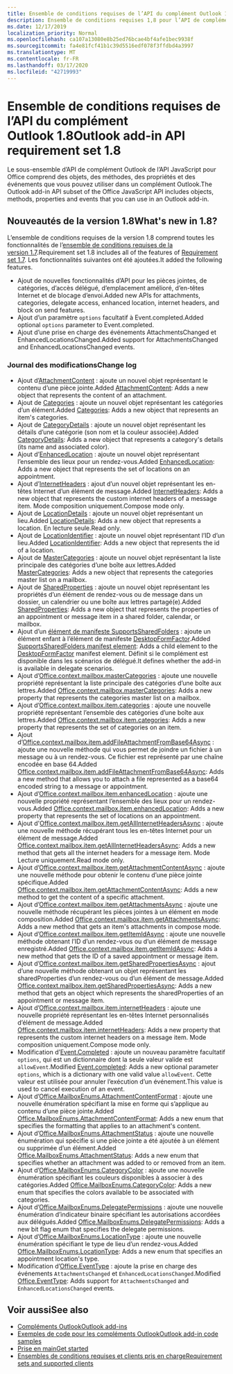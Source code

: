 ```yaml
---
title: Ensemble de conditions requises de l’API du complément Outlook 1.8
description: Ensemble de conditions requises 1,8 pour l’API de complément Outlook
ms.date: 12/17/2019
localization_priority: Normal
ms.openlocfilehash: ca107a13080e8b25ed76bcae4bf4afe1bec9938f
ms.sourcegitcommit: fa4e81fcf41b1c39d5516edf078f3ffdbd4a3997
ms.translationtype: MT
ms.contentlocale: fr-FR
ms.lasthandoff: 03/17/2020
ms.locfileid: "42719993"
---
```

# <a name="outlook-add-in-api-requirement-set-18"></a><span data-ttu-id="0f274-103">Ensemble de conditions requises de l’API du complément Outlook 1.8</span><span class="sxs-lookup"><span data-stu-id="0f274-103">Outlook add-in API requirement set 1.8</span></span>

<span data-ttu-id="0f274-104">Le sous-ensemble d’API de complément Outlook de l’API JavaScript pour Office comprend des objets, des méthodes, des propriétés et des événements que vous pouvez utiliser dans un complément Outlook.</span><span class="sxs-lookup"><span data-stu-id="0f274-104">The Outlook add-in API subset of the Office JavaScript API includes objects, methods, properties and events that you can use in an Outlook add-in.</span></span>

## <a name="whats-new-in-18"></a><span data-ttu-id="0f274-105">Nouveautés de la version 1.8</span><span class="sxs-lookup"><span data-stu-id="0f274-105">What's new in 1.8?</span></span>

<span data-ttu-id="0f274-106">L’ensemble de conditions requises de la version 1.8 comprend toutes les fonctionnalités de l’[ensemble de conditions requises de la version 1.7](../requirement-set-1.7/outlook-requirement-set-1.7.md).</span><span class="sxs-lookup"><span data-stu-id="0f274-106">Requirement set 1.8 includes all of the features of [Requirement set 1.7](../requirement-set-1.7/outlook-requirement-set-1.7.md).</span></span> <span data-ttu-id="0f274-107">Les fonctionnalités suivantes ont été ajoutées.</span><span class="sxs-lookup"><span data-stu-id="0f274-107">It added the following features.</span></span>

- <span data-ttu-id="0f274-108">Ajout de nouvelles fonctionnalités d’API pour les pièces jointes, de catégories, d’accès délégué, d’emplacement amélioré, d’en-têtes Internet et de blocage d’envoi.</span><span class="sxs-lookup"><span data-stu-id="0f274-108">Added new APIs for attachments, categories, delegate access, enhanced location, internet headers, and block on send features.</span></span>
- <span data-ttu-id="0f274-109">Ajout d’un paramètre `options` facultatif à Event.completed.</span><span class="sxs-lookup"><span data-stu-id="0f274-109">Added optional `options` parameter to Event.completed.</span></span>
- <span data-ttu-id="0f274-110">Ajout d’une prise en charge des événements AttachmentsChanged et EnhancedLocationsChanged.</span><span class="sxs-lookup"><span data-stu-id="0f274-110">Added support for AttachmentsChanged and EnhancedLocationsChanged events.</span></span>

### <a name="change-log"></a><span data-ttu-id="0f274-111">Journal des modifications</span><span class="sxs-lookup"><span data-stu-id="0f274-111">Change log</span></span>

- <span data-ttu-id="0f274-112">Ajout d’[AttachmentContent](/javascript/api/outlook/office.attachmentcontent?view=outlook-js-1.8) : ajoute un nouvel objet représentant le contenu d’une pièce jointe.</span><span class="sxs-lookup"><span data-stu-id="0f274-112">Added [AttachmentContent](/javascript/api/outlook/office.attachmentcontent?view=outlook-js-1.8): Adds a new object that represents the content of an attachment.</span></span>
- <span data-ttu-id="0f274-113">Ajout de [Categories](/javascript/api/outlook/office.categories?view=outlook-js-1.8) : ajoute un nouvel objet représentant les catégories d’un élément.</span><span class="sxs-lookup"><span data-stu-id="0f274-113">Added [Categories](/javascript/api/outlook/office.categories?view=outlook-js-1.8): Adds a new object that represents an item's categories.</span></span>
- <span data-ttu-id="0f274-114">Ajout de [CategoryDetails](/javascript/api/outlook/office.categorydetails?view=outlook-js-1.8) : ajoute un nouvel objet représentant les détails d’une catégorie (son nom et la couleur associée).</span><span class="sxs-lookup"><span data-stu-id="0f274-114">Added [CategoryDetails](/javascript/api/outlook/office.categorydetails?view=outlook-js-1.8): Adds a new object that represents a category's details (its name and associated color).</span></span>
- <span data-ttu-id="0f274-115">Ajout d’[EnhancedLocation](/javascript/api/outlook/office.enhancedlocation?view=outlook-js-1.8) : ajoute un nouvel objet représentant l’ensemble des lieux pour un rendez-vous.</span><span class="sxs-lookup"><span data-stu-id="0f274-115">Added [EnhancedLocation](/javascript/api/outlook/office.enhancedlocation?view=outlook-js-1.8): Adds a new object that represents the set of locations on an appointment.</span></span>
- <span data-ttu-id="0f274-116">Ajout d’[InternetHeaders](/javascript/api/outlook/office.internetheaders?view=outlook-js-1.8) : ajout d’un nouvel objet représentant les en-têtes Internet d’un élément de message.</span><span class="sxs-lookup"><span data-stu-id="0f274-116">Added [InternetHeaders](/javascript/api/outlook/office.internetheaders?view=outlook-js-1.8): Adds a new object that represents the custom internet headers of a message item.</span></span> <span data-ttu-id="0f274-117">Mode composition uniquement.</span><span class="sxs-lookup"><span data-stu-id="0f274-117">Compose mode only.</span></span>
- <span data-ttu-id="0f274-118">Ajout de [LocationDetails](/javascript/api/outlook/office.locationdetails?view=outlook-js-1.8) : ajoute un nouvel objet représentant un lieu.</span><span class="sxs-lookup"><span data-stu-id="0f274-118">Added [LocationDetails](/javascript/api/outlook/office.locationdetails?view=outlook-js-1.8): Adds a new object that represents a location.</span></span> <span data-ttu-id="0f274-119">En lecture seule.</span><span class="sxs-lookup"><span data-stu-id="0f274-119">Read only.</span></span>
- <span data-ttu-id="0f274-120">Ajout de [LocationIdentifier](/javascript/api/outlook/office.locationidentifier?view=outlook-js-1.8) : ajoute un nouvel objet représentant l’ID d’un lieu.</span><span class="sxs-lookup"><span data-stu-id="0f274-120">Added [LocationIdentifier](/javascript/api/outlook/office.locationidentifier?view=outlook-js-1.8): Adds a new object that represents the id of a location.</span></span>
- <span data-ttu-id="0f274-121">Ajout de [MasterCategories](/javascript/api/outlook/office.mastercategories?view=outlook-js-1.8) : ajoute un nouvel objet représentant la liste principale des catégories d’une boîte aux lettres.</span><span class="sxs-lookup"><span data-stu-id="0f274-121">Added [MasterCategories](/javascript/api/outlook/office.mastercategories?view=outlook-js-1.8): Adds a new object that represents the categories master list on a mailbox.</span></span>
- <span data-ttu-id="0f274-122">Ajout de [SharedProperties](/javascript/api/outlook/office.sharedproperties?view=outlook-js-1.8) : ajoute un nouvel objet représentant les propriétés d’un élément de rendez-vous ou de message dans un dossier, un calendrier ou une boîte aux lettres partagé(e).</span><span class="sxs-lookup"><span data-stu-id="0f274-122">Added [SharedProperties](/javascript/api/outlook/office.sharedproperties?view=outlook-js-1.8): Adds a new object that represents the properties of an appointment or message item in a shared folder, calendar, or mailbox.</span></span>
- <span data-ttu-id="0f274-123">Ajout d’un [élément de manifeste SupportsSharedFolders](../../manifest/supportssharedfolders.md) : ajoute un élément enfant à l’élément de manifeste [DesktopFormFactor](../../manifest/desktopformfactor.md).</span><span class="sxs-lookup"><span data-stu-id="0f274-123">Added [SupportsSharedFolders manifest element](../../manifest/supportssharedfolders.md): Adds a child element to the [DesktopFormFactor](../../manifest/desktopformfactor.md) manifest element.</span></span> <span data-ttu-id="0f274-124">Définit si le complément est disponible dans les scénarios de délégué.</span><span class="sxs-lookup"><span data-stu-id="0f274-124">It defines whether the add-in is available in delegate scenarios.</span></span>
- <span data-ttu-id="0f274-125">Ajout d’[Office.context.mailbox.masterCategories](office.context.mailbox.md#properties) : ajoute une nouvelle propriété représentant la liste principale des catégories d’une boîte aux lettres.</span><span class="sxs-lookup"><span data-stu-id="0f274-125">Added [Office.context.mailbox.masterCategories](office.context.mailbox.md#properties): Adds a new property that represents the categories master list on a mailbox.</span></span>
- <span data-ttu-id="0f274-126">Ajout d’[Office.context.mailbox.item.categories](office.context.mailbox.item.md#properties) : ajoute une nouvelle propriété représentant l’ensemble des catégories d’une boîte aux lettres.</span><span class="sxs-lookup"><span data-stu-id="0f274-126">Added [Office.context.mailbox.item.categories](office.context.mailbox.item.md#properties): Adds a new property that represents the set of categories on an item.</span></span>
- <span data-ttu-id="0f274-127">Ajout d’[Office.context.mailbox.item.addFileAttachmentFromBase64Async](office.context.mailbox.item.md#methods) : ajoute une nouvelle méthode qui vous permet de joindre un fichier à un message ou à un rendez-vous. Ce fichier est représenté par une chaîne encodée en base 64.</span><span class="sxs-lookup"><span data-stu-id="0f274-127">Added [Office.context.mailbox.item.addFileAttachmentFromBase64Async](office.context.mailbox.item.md#methods): Adds a new method that allows you to attach a file represented as a base64 encoded string to a message or appointment.</span></span>
- <span data-ttu-id="0f274-128">Ajout d’[Office.context.mailbox.item.enhancedLocation](office.context.mailbox.item.md#properties) : ajoute une nouvelle propriété représentant l’ensemble des lieux pour un rendez-vous.</span><span class="sxs-lookup"><span data-stu-id="0f274-128">Added [Office.context.mailbox.item.enhancedLocation](office.context.mailbox.item.md#properties): Adds a new property that represents the set of locations on an appointment.</span></span>
- <span data-ttu-id="0f274-129">Ajout d'[Office.context.mailbox.item.getAllInternetHeadersAsync](office.context.mailbox.item.md#methods) : ajoute une nouvelle méthode récupérant tous les en-têtes Internet pour un élément de message.</span><span class="sxs-lookup"><span data-stu-id="0f274-129">Added [Office.context.mailbox.item.getAllInternetHeadersAsync](office.context.mailbox.item.md#methods): Adds a new method that gets all the internet headers for a message item.</span></span> <span data-ttu-id="0f274-130">Mode Lecture uniquement.</span><span class="sxs-lookup"><span data-stu-id="0f274-130">Read mode only.</span></span>
- <span data-ttu-id="0f274-131">Ajout d’[Office.context.mailbox.item.getAttachmentContentAsync](office.context.mailbox.item.md#methods) : ajoute une nouvelle méthode pour obtenir le contenu d’une pièce jointe spécifique.</span><span class="sxs-lookup"><span data-stu-id="0f274-131">Added [Office.context.mailbox.item.getAttachmentContentAsync](office.context.mailbox.item.md#methods): Adds a new method to get the content of a specific attachment.</span></span>
- <span data-ttu-id="0f274-132">Ajout d’[Office.context.mailbox.item.getAttachmentsAsync](office.context.mailbox.item.md#methods) : ajoute une nouvelle méthode récupérant les pièces jointes à un élément en mode composition.</span><span class="sxs-lookup"><span data-stu-id="0f274-132">Added [Office.context.mailbox.item.getAttachmentsAsync](office.context.mailbox.item.md#methods): Adds a new method that gets an item's attachments in compose mode.</span></span>
- <span data-ttu-id="0f274-133">Ajout d’[Office.context.mailbox.item.getItemIdAsync](office.context.mailbox.item.md#methods) : ajoute une nouvelle méthode obtenant l’ID d’un rendez-vous ou d’un élément de message enregistré.</span><span class="sxs-lookup"><span data-stu-id="0f274-133">Added [Office.context.mailbox.item.getItemIdAsync](office.context.mailbox.item.md#methods): Adds a new method that gets the ID of a saved appointment or message item.</span></span>
- <span data-ttu-id="0f274-134">Ajout d’[Office.context.mailbox.item.getSharedPropertiesAsync](office.context.mailbox.item.md#methods) : ajout d’une nouvelle méthode obtenant un objet représentant les sharedProperties d’un rendez-vous ou d’un élément de message.</span><span class="sxs-lookup"><span data-stu-id="0f274-134">Added [Office.context.mailbox.item.getSharedPropertiesAsync](office.context.mailbox.item.md#methods): Adds a new method that gets an object which represents the sharedProperties of an appointment or message item.</span></span>
- <span data-ttu-id="0f274-135">Ajout d’[Office.context.mailbox.item.internetHeaders](office.context.mailbox.item.md#properties) : ajoute une nouvelle propriété représentant les en-têtes Internet personnalisés d’élément de message.</span><span class="sxs-lookup"><span data-stu-id="0f274-135">Added [Office.context.mailbox.item.internetHeaders](office.context.mailbox.item.md#properties): Adds a new property that represents the custom internet headers on a message item.</span></span> <span data-ttu-id="0f274-136">Mode composition uniquement.</span><span class="sxs-lookup"><span data-stu-id="0f274-136">Compose mode only.</span></span>
- <span data-ttu-id="0f274-137">Modification d’[Event.Completed](/javascript/api/office/office.addincommands.event#completed-options-) : ajoute un nouveau paramètre facultatif `options`, qui est un dictionnaire dont la seule valeur valide est `allowEvent`.</span><span class="sxs-lookup"><span data-stu-id="0f274-137">Modified [Event.completed](/javascript/api/office/office.addincommands.event#completed-options-): Adds a new optional parameter `options`, which is a dictionary with one valid value `allowEvent`.</span></span> <span data-ttu-id="0f274-138">Cette valeur est utilisée pour annuler l’exécution d’un événement.</span><span class="sxs-lookup"><span data-stu-id="0f274-138">This value is used to cancel execution of an event.</span></span>
- <span data-ttu-id="0f274-139">Ajout d’[Office.MailboxEnums.AttachmentContentFormat](/javascript/api/outlook/office.mailboxenums.attachmentcontentformat?view=outlook-js-1.8) : ajoute une nouvelle énumération spécifiant la mise en forme qui s’applique au contenu d’une pièce jointe.</span><span class="sxs-lookup"><span data-stu-id="0f274-139">Added [Office.MailboxEnums.AttachmentContentFormat](/javascript/api/outlook/office.mailboxenums.attachmentcontentformat?view=outlook-js-1.8): Adds a new enum that specifies the formatting that applies to an attachment's content.</span></span>
- <span data-ttu-id="0f274-140">Ajout d’[Office.MailboxEnums.AttachmentStatus](/javascript/api/outlook/office.mailboxenums.attachmentstatus?view=outlook-js-1.8) : ajoute une nouvelle énumération qui spécifie si une pièce jointe a été ajoutée à un élément ou supprimée d’un élément.</span><span class="sxs-lookup"><span data-stu-id="0f274-140">Added [Office.MailboxEnums.AttachmentStatus](/javascript/api/outlook/office.mailboxenums.attachmentstatus?view=outlook-js-1.8): Adds a new enum that specifies whether an attachment was added to or removed from an item.</span></span>
- <span data-ttu-id="0f274-141">Ajout d’[Office.MailboxEnums.CategoryColor](/javascript/api/outlook/office.mailboxenums.categorycolor?view=outlook-js-1.8) : ajoute une nouvelle énumération spécifiant les couleurs disponibles à associer à des catégories.</span><span class="sxs-lookup"><span data-stu-id="0f274-141">Added [Office.MailboxEnums.CategoryColor](/javascript/api/outlook/office.mailboxenums.categorycolor?view=outlook-js-1.8): Adds a new enum that specifies the colors available to be associated with categories.</span></span>
- <span data-ttu-id="0f274-142">Ajout d’[Office.MailboxEnums.DelegatePermissions](/javascript/api/outlook/office.mailboxenums.delegatepermissions?view=outlook-js-1.8) : ajoute une nouvelle énumération d’indicateur binaire spécifiant les autorisations accordées aux délégués.</span><span class="sxs-lookup"><span data-stu-id="0f274-142">Added [Office.MailboxEnums.DelegatePermissions](/javascript/api/outlook/office.mailboxenums.delegatepermissions?view=outlook-js-1.8): Adds a new bit flag enum that specifies the delegate permissions.</span></span>
- <span data-ttu-id="0f274-143">Ajout d’[Office.MailboxEnums.LocationType](/javascript/api/outlook/office.mailboxenums.locationtype?view=outlook-js-1.8) : ajoute une nouvelle énumération spécifiant le type de lieu d’un rendez-vous.</span><span class="sxs-lookup"><span data-stu-id="0f274-143">Added [Office.MailboxEnums.LocationType](/javascript/api/outlook/office.mailboxenums.locationtype?view=outlook-js-1.8): Adds a new enum that specifies an appointment location's type.</span></span>
- <span data-ttu-id="0f274-144">Modification d’[Office.EventType](/javascript/api/office/office.eventtype) : ajoute la prise en charge des événements `AttachmentsChanged` et `EnhancedLocationsChanged`.</span><span class="sxs-lookup"><span data-stu-id="0f274-144">Modified [Office.EventType](/javascript/api/office/office.eventtype): Adds support for `AttachmentsChanged` and `EnhancedLocationsChanged` events.</span></span>

## <a name="see-also"></a><span data-ttu-id="0f274-145">Voir aussi</span><span class="sxs-lookup"><span data-stu-id="0f274-145">See also</span></span>

- [<span data-ttu-id="0f274-146">Compléments Outlook</span><span class="sxs-lookup"><span data-stu-id="0f274-146">Outlook add-ins</span></span>](../../../outlook/outlook-add-ins-overview.md)
- [<span data-ttu-id="0f274-147">Exemples de code pour les compléments Outlook</span><span class="sxs-lookup"><span data-stu-id="0f274-147">Outlook add-in code samples</span></span>](https://developer.microsoft.com/outlook/gallery/?filterBy=Outlook,Samples,Add-ins)
- [<span data-ttu-id="0f274-148">Prise en main</span><span class="sxs-lookup"><span data-stu-id="0f274-148">Get started</span></span>](../../../quickstarts/outlook-quickstart.md)
- [<span data-ttu-id="0f274-149">Ensembles de conditions requises et clients pris en charge</span><span class="sxs-lookup"><span data-stu-id="0f274-149">Requirement sets and supported clients</span></span>](../../requirement-sets/outlook-api-requirement-sets.md)
